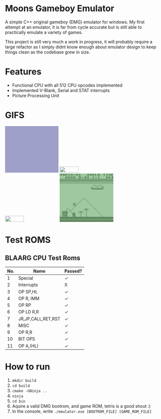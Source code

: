 # Moons Gameboy Emulator
A simple C++ original gameboy (DMG) emulator for windows.
My first attempt at an emulator, it is far from cycle accurate but is still able to
practically emulate a variety of games.

This project is still very much a work in progress, it will probably require a large refactor
as I simply didnt know enough about emulator design to keep things clean as the codebase grew
in size.

# Features
* Functional CPU with all 512 CPU opcodes implemented
* Implemented V-Blank, Serial and STAT interrupts
* Picture Processing Unit

# GIFS
<img src="./preview/Logo.gif" width="35%" height="35%"/>
<img src="./preview/Tetris.gif" width="35%" height="35%"/>
<img src="./preview/Tennis.gif" width="35%" height="35%"/>
<img src="./preview/SML.gif" width="35%" height="35%"/>

# Test ROMS
## BLAARG CPU Test Roms


| No. |   Name  |   Passed?  |
| --- | ------- | ---------- |
|  1  | Special            |✓|
|  2  | Interrupts         |X|
|  3  | OP SP,HL           |✓|
|  4  | OP R, IMM          |✓|
|  5  | OP RP              |✓|
|  6  | OP LD R,R          |✓|
|  7  | JR,JP,CALL,RET,RST |✓|
|  8  | MISC               |✓|
|  9  | OP R,R             |✓|
|  10 | BIT OPS            |✓|
|  11 | OP A,(HL)          |✓|


# How to run
1) `mkdir build`
2) `cd build`
3) `cmake -GNinja ..`
4) `ninja`
5) `cd bin`
7) Aquire a valid DMG bootrom, and game ROM, tetris is a good shout :)
8) In the console, write `./emulator.exe [BOOTROM_FILE] [GAME_ROM_FILE]`
